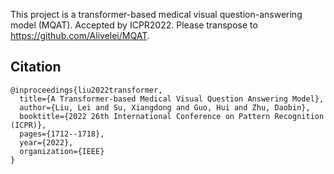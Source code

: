 This project is a transformer-based medical visual question-answering model (MQAT). Accepted by ICPR2022. Please transpose to https://github.com/Alivelei/MQAT.



## Citation

```
@inproceedings{liu2022transformer,
  title={A Transformer-based Medical Visual Question Answering Model},
  author={Liu, Lei and Su, Xiangdong and Guo, Hui and Zhu, Daobin},
  booktitle={2022 26th International Conference on Pattern Recognition (ICPR)},
  pages={1712--1718},
  year={2022},
  organization={IEEE}
}
```

